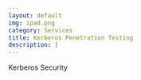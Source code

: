 ```yaml
---
layout: default
img: ipad.png
category: Services
title: Kerberos Penetration Testing
description: |
---
```

  Kerberos Security